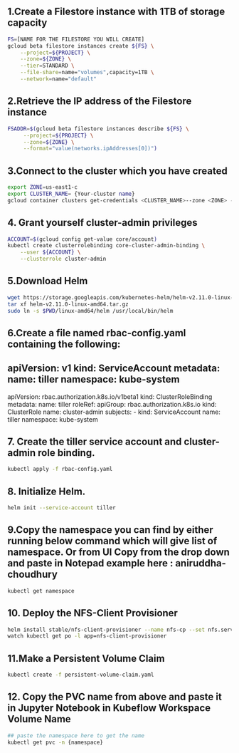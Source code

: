 
## 1.Create a Filestore instance with 1TB of storage capacity
```bash
FS=[NAME FOR THE FILESTORE YOU WILL CREATE]
gcloud beta filestore instances create ${FS} \
    --project=${PROJECT} \
    --zone=${ZONE} \
    --tier=STANDARD \
    --file-share=name="volumes",capacity=1TB \
    --network=name="default"
```

## 2.Retrieve the IP address of the Filestore instance
```bash
FSADDR=$(gcloud beta filestore instances describe ${FS} \
     --project=${PROJECT} \
     --zone=${ZONE} \
     --format="value(networks.ipAddresses[0])")
```
## 3.Connect to the cluster which you have created
```bash
export ZONE=us-east1-c
export CLUSTER_NAME= {Your-cluster name}
gcloud container clusters get-credentials <CLUSTER_NAME>--zone <ZONE> --project <PROJECT>
```


## 4. Grant yourself cluster-admin privileges
```bash
ACCOUNT=$(gcloud config get-value core/account)
kubectl create clusterrolebinding core-cluster-admin-binding \
    --user ${ACCOUNT} \
    --clusterrole cluster-admin
 ```   
## 5.Download Helm
```bash
wget https://storage.googleapis.com/kubernetes-helm/helm-v2.11.0-linux-amd64.tar.gz
tar xf helm-v2.11.0-linux-amd64.tar.gz
sudo ln -s $PWD/linux-amd64/helm /usr/local/bin/helm
```

## 6.Create a file named rbac-config.yaml containing the following:

apiVersion: v1
kind: ServiceAccount
metadata:
        name: tiller
        namespace: kube-system
---
apiVersion: rbac.authorization.k8s.io/v1beta1
kind: ClusterRoleBinding
metadata:
        name: tiller
roleRef:
        apiGroup: rbac.authorization.k8s.io
        kind: ClusterRole
        name: cluster-admin
subjects:
        - kind: ServiceAccount
        name: tiller
        namespace: kube-system

## 7. Create the tiller service account and cluster-admin role binding.
```bash
kubectl apply -f rbac-config.yaml
```
## 8. Initialize Helm.
```bash
helm init --service-account tiller
```
## 9.Copy the namespace you can find by either running below command which will give list of namespace. Or from UI  Copy from the drop down and paste in Notepad example here : aniruddha-choudhury
```bash
kubectl get namespace
```
## 10. Deploy the NFS-Client Provisioner
```bash
helm install stable/nfs-client-provisioner --name nfs-cp --set nfs.server=${FSADDR} --set nfs.path=/volumes
watch kubectl get po -l app=nfs-client-provisioner
```
## 11.Make a Persistent Volume Claim
```bash
kubectl create -f persistent-volume-claim.yaml
```
## 12. Copy the PVC name from above and paste it in Jupyter Notebook in Kubeflow Workspace Volume Name
```bash
## paste the namespace here to get the name
kubectl get pvc -n {namespace}
```